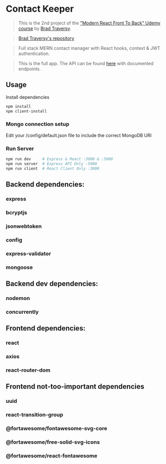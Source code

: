 # Contact Keeper

> This is the 2nd project of the ["Modern React Front To Back" Udemy course](https://www.udemy.com/course/modern-react-front-to-back/) by [Brad Traversy](https://www.udemy.com/course/modern-react-front-to-back/#instructor-1).

> [Brad Traversy's repository](https://github.com/bradtraversy/contact-keeper)

> Full stack MERN contact manager with React hooks, context & JWT authentication.

> This is the full app. The API can be found [here](https://github.com/bradtraversy/contact_keeper_api) with documented endpoints.


## Usage

Install dependencies

```bash
npm install
npm client-install
```


### Mongo connection setup

Edit your /config/default.json file to include the correct MongoDB URI


### Run Server

```bash
npm run dev     # Express & React :3000 & :5000
npm run server  # Express API Only :5000
npm run client  # React Client Only :3000
```


## Backend dependencies:
### express
### bcryptjs
### jsonwebtoken
### config
### express-validator
### mongoose


## Backend dev dependencies:
### nodemon
### concurrently


## Frontend dependencies:
### react
### axios
### react-router-dom

## Frontend not-too-important dependencies
### uuid
### react-transition-group
### @fortawesome/fontawesome-svg-core
### @fortawesome/free-solid-svg-icons
### @fortawesome/react-fontawesome

